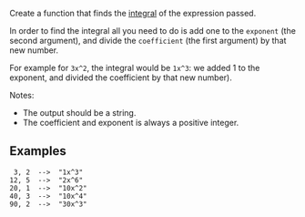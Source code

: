 Create a function that finds the [integral](https://en.wikipedia.org/wiki/Integral) of the expression passed.

In order to find the integral all you need to do is add one to the `exponent` (the second argument), and divide the `coefficient` (the first argument) by that new number.

For example for `3x^2`, the integral would be `1x^3`: we added 1 to the exponent, and divided the coefficient by that new number).

Notes:
* The output should be a string.
* The coefficient and exponent is always a positive integer.


## Examples

```
 3, 2  -->  "1x^3"
12, 5  -->  "2x^6"
20, 1  -->  "10x^2"
40, 3  -->  "10x^4"
90, 2  -->  "30x^3"
```
